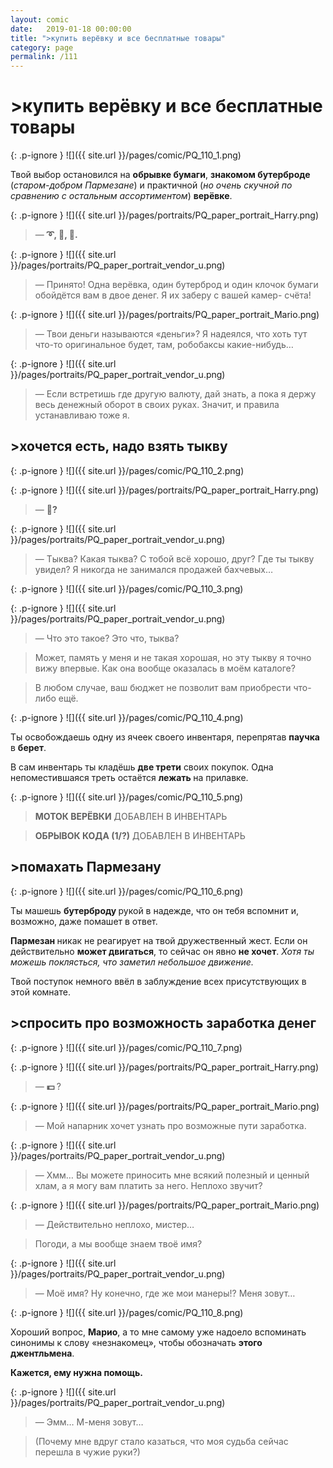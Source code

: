 ```yaml
---
layout: comic
date:   2019-01-18 00:00:00 
title: ">купить верёвку и все бесплатные товары"
category: page
permalink: /111
---
```

# >купить верёвку и все бесплатные товары

{: .p-ignore }
![]({{ site.url }}/pages/comic/PQ_110_1.png)

Твой выбор остановился на <strong>обрывке бумаги</strong>, <strong>знакомом бутерброде</strong> (<em>старом-добром Пармезане</em>) и практичной (<em>но очень скучной по сравнению с остальным ассортиментом</em>) <strong>верёвке</strong>.

{: .p-ignore }
![]({{ site.url }}/pages/portraits/PQ_paper_portrait_Harry.png)

<blockquote>— <strong>➰, 🥪, 🧻.</strong></blockquote>

{: .p-ignore }
![]({{ site.url }}/pages/portraits/PQ_paper_portrait_vendor_u.png)

<blockquote>— Принято! Одна верёвка, один бутерброд и один клочок бумаги обойдётся вам в двое денег. Я их заберу с вашей камер- счёта!</blockquote>

{: .p-ignore }
![]({{ site.url }}/pages/portraits/PQ_paper_portrait_Mario.png)

<blockquote>— Твои деньги называются «деньги»? Я надеялся, что хоть тут что-то оригинальное будет, там, робобаксы какие-нибудь…</blockquote>

{: .p-ignore }
![]({{ site.url }}/pages/portraits/PQ_paper_portrait_vendor_u.png)

<blockquote>— Если встретишь где другую валюту, дай знать, а пока я держу весь денежный оборот в своих руках. Значит, и правила устанавливаю тоже я.</blockquote>

## >хочется есть, надо взять тыкву

{: .p-ignore }
![]({{ site.url }}/pages/comic/PQ_110_2.png)

{: .p-ignore }
![]({{ site.url }}/pages/portraits/PQ_paper_portrait_Harry.png)

<blockquote>— <strong>🎃?</strong></blockquote>

{: .p-ignore }
![]({{ site.url }}/pages/portraits/PQ_paper_portrait_vendor_u.png)

<blockquote>— Тыква? Какая тыква? С тобой всё хорошо, друг? Где ты тыкву увидел? Я никогда не занимался продажей бахчевых…</blockquote>

{: .p-ignore }
![]({{ site.url }}/pages/comic/PQ_110_3.png)

{: .p-ignore }
![]({{ site.url }}/pages/portraits/PQ_paper_portrait_vendor_u.png)

<blockquote>— Что это такое? Это что, тыква? </blockquote>

<blockquote>Может, память у меня и не такая хорошая, но эту тыкву я точно вижу впервые. Как она вообще оказалась в моём каталоге?</blockquote>

<blockquote>В любом случае, ваш бюджет не позволит вам приобрести что-либо ещё.</blockquote>

{: .p-ignore }
![]({{ site.url }}/pages/comic/PQ_110_4.png)

Ты освобождаешь одну из ячеек своего инвентаря, перепрятав <strong>паучка </strong>в <strong>берет</strong>.

В сам инвентарь ты кладёшь <strong>две трети</strong> своих покупок. Одна непоместившаяся треть остаётся <strong>лежать </strong>на прилавке.

{: .p-ignore }
![]({{ site.url }}/pages/comic/PQ_110_5.png)

<blockquote><strong>МОТОК ВЕРЁВКИ</strong> ДОБАВЛЕН В ИНВЕНТАРЬ</blockquote>

<blockquote><strong>ОБРЫВОК КОДА (1/?)</strong> ДОБАВЛЕН В ИНВЕНТАРЬ</blockquote>

## >помахать Пармезану

{: .p-ignore }
![]({{ site.url }}/pages/comic/PQ_110_6.png)

Ты машешь <strong>бутерброду </strong>рукой в надежде, что он тебя вспомнит и, возможно, даже помашет в ответ.

<strong>Пармезан </strong>никак не реагирует на твой дружественный жест. Если он действительно <strong>может двигаться</strong>, то сейчас он явно <strong>не хочет</strong>. <em>Хотя ты можешь поклясться, что заметил небольшое движение.</em>

Твой поступок немного ввёл в заблуждение всех присутствующих в этой комнате.

## >cпросить про возможность заработка денег

{: .p-ignore }
![]({{ site.url }}/pages/comic/PQ_110_7.png)

{: .p-ignore }
![]({{ site.url }}/pages/portraits/PQ_paper_portrait_Harry.png)

<blockquote>— <strong>💵 </strong>?</blockquote>

{: .p-ignore }
![]({{ site.url }}/pages/portraits/PQ_paper_portrait_Mario.png)

<blockquote>— Мой напарник хочет узнать про возможные пути заработка.</blockquote>

{: .p-ignore }
![]({{ site.url }}/pages/portraits/PQ_paper_portrait_vendor_u.png)

<blockquote>— Хмм… Вы можете приносить мне всякий полезный и ценный хлам, а я могу вам платить за него. Неплохо звучит?</blockquote>

{: .p-ignore }
![]({{ site.url }}/pages/portraits/PQ_paper_portrait_Mario.png)

<blockquote>— Действительно неплохо, мистер…</blockquote>

<blockquote>Погоди, а мы вообще знаем твоё имя?</blockquote>

{: .p-ignore }
![]({{ site.url }}/pages/portraits/PQ_paper_portrait_vendor_u.png)

<blockquote>— Моё имя? Ну конечно, где же мои манеры!? Меня зовут…</blockquote>

{: .p-ignore }
![]({{ site.url }}/pages/comic/PQ_110_8.png)

Хороший вопрос, <strong>Марио</strong>, а то мне самому уже надоело вспоминать синонимы к слову «незнакомец», чтобы обозначать <strong>этого джентльмена</strong>.

<strong>Кажется, ему нужна помощь.</strong>

{: .p-ignore }
![]({{ site.url }}/pages/portraits/PQ_paper_portrait_vendor_u.png)

<blockquote>— Эмм… М-меня зовут…</blockquote>

<blockquote>(Почему мне вдруг стало казаться, что моя судьба сейчас перешла в чужие руки?)</blockquote>
